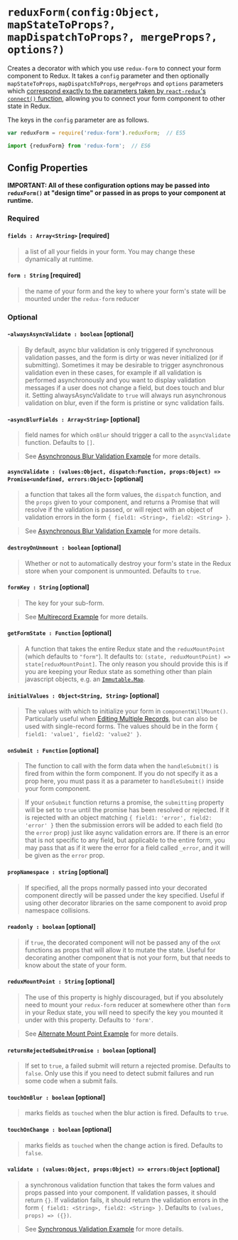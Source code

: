 # `reduxForm(config:Object, mapStateToProps?, mapDispatchToProps?, mergeProps?, options?)`

Creates a decorator with which you use `redux-form` to connect your form component to Redux. It takes a `config`
parameter and then optionally `mapStateToProps`, `mapDispatchToProps`, `mergeProps` and `options` parameters which
[correspond exactly to the parameters taken by `react-redux`'s `connect()`
function](https://github.com/rackt/react-redux/blob/master/docs/api.md#connectmapstatetoprops-mapdispatchtoprops-mergeprops-options),
allowing you to connect your form component to other state in Redux.

The keys in the `config` parameter are as follows.

```javascript
var reduxForm = require('redux-form').reduxForm;  // ES5
```
```javascript
import {reduxForm} from 'redux-form';  // ES6
```

## Config Properties

**IMPORTANT: All of these configuration options may be passed into `reduxForm()` at "design time" or passed in as
props to your component at runtime.**

### Required

#### `fields : Array<String>` [required]

> a list of all your fields in your form. You may change these dynamically at runtime.

#### `form : String` [required]

> the name of your form and the key to where your form's state will be mounted under the `redux-form` reducer

### Optional

#### -`alwaysAsyncValidate : boolean` [optional]

> By default, async blur validation is only triggered if synchronous validation passes, and the form is dirty or was
never initialized (or if submitting). Sometimes it may be desirable to trigger asynchronous validation even in these
cases, for example if all validation is performed asynchronously and you want to display validation messages if a
user does not change a field, but does touch and blur it. Setting alwaysAsyncValidate to `true` will always run
asynchronous validation on blur, even if the form is pristine or sync validation fails.


#### -`asyncBlurFields : Array<String>` [optional]

> field names for which `onBlur` should trigger a call to the `asyncValidate` function. Defaults to `[]`.

> See [Asynchronous Blur Validation Example](../../examples/asynchronous-blur-validation) for more
details.

#### `asyncValidate : (values:Object, dispatch:Function, props:Object) => Promise<undefined, errors:Object>` [optional]

> a function that takes all the form values, the `dispatch` function, and the `props` given to your component, and
returns a Promise that will resolve if the validation is passed, or will reject with an object of validation errors
in the form `{ field1: <String>, field2: <String> }`.

> See [Asynchronous Blur Validation Example](../../examples/asynchronous-blur-validation) for more
details.

#### `destroyOnUnmount : boolean` [optional]

> Whether or not to automatically destroy your form's state in the Redux store when your component is unmounted.
Defaults to `true`.

#### `formKey : String` [optional]

> The key for your sub-form.

> See [Multirecord Example](../../examples/multirecord) for more details.

#### `getFormState : Function` [optional]

> A function that takes the entire Redux state and the `reduxMountPoint` (which defaults to `"form"`). It defaults to:
`(state, reduxMountPoint) => state[reduxMountPoint]`. The only reason you should provide this is if you are keeping
your Redux state as something other than plain javascript objects, e.g. an
[`Immutable.Map`](https://github.com/facebook/immutable-js).

#### `initialValues : Object<String, String>` [optional]

> The values with which to initialize your form in `componentWillMount()`. Particularly useful when
[Editing Multiple Records](../../examples/multirecord), but can also be used with single-record
forms. The values
should be in the form `{ field1: 'value1', field2: 'value2' }`.

#### `onSubmit : Function` [optional]

> The function to call with the form data when the `handleSubmit()` is fired from within the form component. If you
do not specify it as a prop here, you must pass it as a parameter to `handleSubmit()` inside your form component.

> If your `onSubmit` function returns a promise, the `submitting` property will be set to
`true` until the promise has been resolved or rejected. If it is rejected with an object matching
`{ field1: 'error', field2: 'error' }` then the submission errors will be added to each field (to the
`error` prop) just like async validation errors are. If there is an error that is not specific
to any field, but applicable to the entire form, you may pass that as if it were the error for a field
called `_error`, and it will be given as the `error` prop.

#### `propNamespace : string` [optional]

> If specified, all the props normally passed into your decorated component directly will be passed under the key
specified. Useful if using other decorator libraries on the same component to avoid prop namespace collisions.

#### `readonly : boolean` [optional]

> if `true`, the decorated component will not be passed any of the `onX` functions as props that will allow
it to mutate the state. Useful for decorating another component that is not your form, but that needs to know
about the state of your form.

#### `reduxMountPoint : String` [optional]

> The use of this property is highly discouraged, but if you absolutely need to mount your `redux-form` reducer at
somewhere other than `form` in your Redux state, you will need to specify the key you mounted it under with this
property. Defaults to `'form'`.

> See [Alternate Mount Point Example](../../examples/alternate-mount-point) for more details.

#### `returnRejectedSubmitPromise : boolean` [optional]

> If set to `true`, a failed submit will return a rejected promise. Defaults to `false`. Only use this if you need to
detect submit failures and run some code when a submit fails.

#### `touchOnBlur : boolean` [optional]

> marks fields as `touched` when the blur action is fired. Defaults to `true`.

#### `touchOnChange : boolean` [optional]

> marks fields as `touched` when the change action is fired. Defaults to `false`.

#### `validate : (values:Object, props:Object) => errors:Object` [optional]

> a synchronous validation function that takes the form values and props passed into your component.
If validation passes, it should return `{}`. If validation fails, it should return the validation errors in the
form `{ field1: <String>, field2: <String> }`. Defaults to `(values, props) => ({})`.

> See [Synchronous Validation Example](../../examples/synchronous-validation) for more details.
